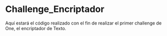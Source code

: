 # Challenge_Encriptador
Aquí estará el código realizado con el fin de realizar el primer challenge de One, el encriptador de Texto.
